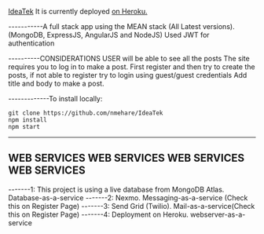 [IdeaTek](http://localhost:3000/home)
It is currently deployed [on Heroku.](https://ideatekbynam.herokuapp.com)

-----------A full stack app using the MEAN stack (All Latest versions).
(MongoDB, ExpressJS, AngularJS and NodeJS)
Used JWT for authentication

----------CONSIDERATIONS
USER will be able to see all the posts
The site requires you to log in to make a post.
First register and then try to create the posts, if not able to register try to login using guest/guest credentials
Add title and body to make a post.

-------------To install locally:

    git clone https://github.com/nmehare/IdeaTek
    npm install
    npm start

---------------------------------------------------------------------------------------------------------------------------
WEB SERVICES  WEB SERVICES   WEB SERVICES  WEB SERVICES 
---------------------------------------------------------------------------------------------------------------------------

-------1: This project is using a live database from MongoDB Atlas. Database-as-a-service
-------2: Nexmo. Messaging-as-a-service (Check this on Register Page)
-------3: Send Grid (Twilio). Mail-as-a-service(Check this on Register Page)
-------4: Deployment on Heroku. webserver-as-a-service
